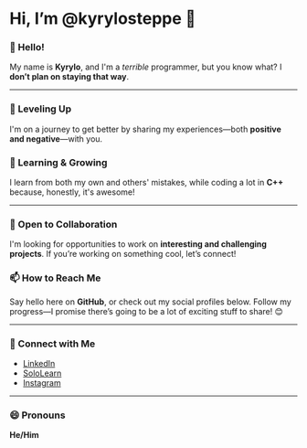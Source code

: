 # Hi, I’m @kyrylosteppe 👋

### 👋 Hello! 
My name is **Kyrylo**, and I'm a _terrible_ programmer, but you know what? I **don’t plan on staying that way**.  

---

### 🚀 Leveling Up  
I'm on a journey to get better by sharing my experiences—both **positive and negative**—with you.  

### 🧠 Learning & Growing  
I learn from both my own and others' mistakes, while coding a lot in **C++** because, honestly, it's awesome!  

---

### 🤝 Open to Collaboration  
I'm looking for opportunities to work on **interesting and challenging projects**. If you’re working on something cool, let’s connect!  

### 📫 How to Reach Me  
Say hello here on **GitHub**, or check out my social profiles below. Follow my progress—I promise there’s going to be a lot of exciting stuff to share! 😊  

---

### 🔗 Connect with Me  
- [LinkedIn](https://www.linkedin.com/in/kyrylo-ilinov-31a895177/)  
- [SoloLearn](https://www.sololearn.com/en/profile/16999073)  
- [Instagram](https://www.instagram.com/kyrylosteppe/)  

---

### 😄 Pronouns  
**He/Him**
